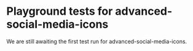 # Playground tests for advanced-social-media-icons
We are still awaiting the first test run for advanced-social-media-icons.
